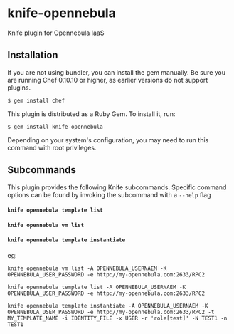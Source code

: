 knife-opennebula
================

Knife plugin for Opennebula IaaS

Installation
------------
If you are not using bundler, you can install the gem manually. Be sure you are running Chef 0.10.10 or higher, as earlier versions do not support plugins.

    $ gem install chef

This plugin is distributed as a Ruby Gem. To install it, run:

    $ gem install knife-opennebula

Depending on your system's configuration, you may need to run this command with root privileges.

Subcommands
-----------
This plugin provides the following Knife subcommands. Specific command options can be found by invoking the subcommand with a `--help` flag


#### `knife opennebula template list`


#### `knife opennebula vm list`


#### `knife opennebula template instantiate`

eg:

    knife opennebula vm list -A OPENNEBULA_USERNAEM -K OPENNEBULA_USER_PASSWORD -e http://my-opennebula.com:2633/RPC2

    knife opennebula template list -A OPENNEBULA_USERNAEM -K OPENNEBULA_USER_PASSWORD -e http://my-opennebula.com:2633/RPC2

    knife opennebula template instantiate -A OPENNEBULA_USERNAEM -K OPENNEBULA_USER_PASSWORD -e http://my-opennebula.com:2633/RPC2 -t MY_TEMPLATE_NAME -i IDENTITY_FILE -x USER -r 'role[test]' -N TEST1 -n TEST1

